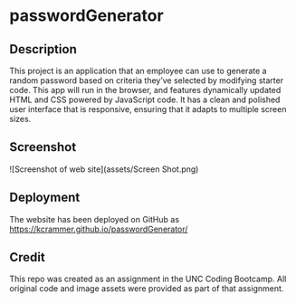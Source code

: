 # passwordGenerator

## Description
This project is an application that an employee can use to generate a random password based on criteria they’ve selected by modifying starter code. This app will run in the browser, and features dynamically updated HTML and CSS powered by JavaScript code. It has a clean and polished user interface that is responsive, ensuring that it adapts to multiple screen sizes.

## Screenshot
![Screenshot of web site](assets/Screen Shot.png)

## Deployment
The website has been deployed on GitHub as https://kcrammer.github.io/passwordGenerator/

## Credit
This repo was created as an assignment in the UNC Coding Bootcamp. All original code and image assets were provided as part of that assignment.
